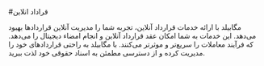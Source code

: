 #قراداد انلاین

مگابیلد با ارائه خدمات قرارداد آنلاین، تجربه شما را مدیریت آنلاین قراردادها بهبود می‌دهد. این خدمات به شما امکان عقد قرارداد آنلاین و انجام امضاء دیجیتال را می‌دهد. که فرآیند معاملات را سریع‌تر و موثرتر می‌کنند. با مگابیلد به راحتی قراردادهای خود را مدیریت کرده و از دسترسی مطمئن به اسناد حقوقی خود لذت ببرید.